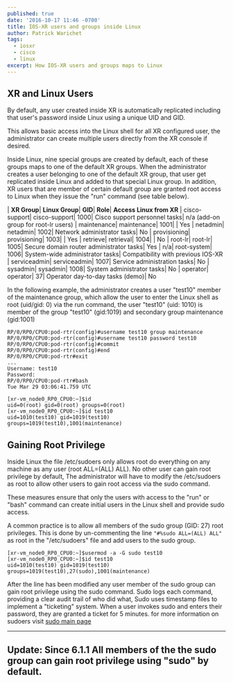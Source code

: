 ```yaml
---
published: true
date: '2016-10-17 11:46 -0700'
title: IOS-XR users and groups inside Linux
author: Patrick Warichet
tags:
  - iosxr
  - cisco
  - linux
excerpt: How IOS-XR users and groups maps to Linux
---
```

## XR and Linux Users

By default, any user created inside XR is automatically replicated including that user's password inside Linux using a unique UID and GID.

This allows basic access into the Linux shell for all XR configured user, the administrator can create multiple users directly from the XR console if desired.

Inside Linux, nine special groups are created by default, each of these groups maps to one of the default XR groups. When the administrator creates a user belonging to one of the default XR group, that user get replicated inside Linux and added to that special Linux group. In addition, XR users that are member of certain default group are granted root access to Linux when they issue the "run" command (see table below).

| **XR Group**| **Linux Group**| **GID**| **Role**| **Access Linux from XR**
| cisco-support| cisco-support| 1000| Cisco support personnel tasks| n/a (add-on group for root-lr users)
| maintenance| maintenance| 1001| | Yes
| netadmin| netadmin| 1002| Network administrator tasks| No
| provisioning| provisioning| 1003| | Yes
| retrieve| retrieval| 1004| | No
| root-lr| root-lr| 1005| Secure domain router administrator tasks| Yes
| n/a| root-system| 1006| System-wide administrator tasks| Compatibility with previous IOS-XR
| serviceadmin| serviceadmin| 1007|	Service administration tasks| No
| sysadmin|	sysadmin| 1008|	System administrator tasks| No
| operator|	operator| 37| Operator day-to-day tasks (demo)| No

In the following example, the administrator creates a user "test10" member of the maintenance group, which allow the user to enter the Linux shell as root (uid/gid: 0) via the run command, the user "test10" (uid: 1010) is member of the group "test10" (gid:1019) and secondary group maintenance (gid:1001)

```
RP/0/RP0/CPU0:pod-rtr(config)#username test10 group maintenance
RP/0/RP0/CPU0:pod-rtr(config)#username test10 password test10
RP/0/RP0/CPU0:pod-rtr(config)#commit
RP/0/RP0/CPU0:pod-rtr(config)#end
RP/0/RP0/CPU0:pod-rtr#exit
...
Username: test10
Password:
RP/0/RP0/CPU0:pod-rtr#bash
Tue Mar 29 03:06:41.759 UTC

[xr-vm_node0_RP0_CPU0:~]$id
uid=0(root) gid=0(root) groups=0(root)
[xr-vm_node0_RP0_CPU0:~]$id test10
uid=1010(test10) gid=1019(test10) groups=1019(test10),1001(maintenance)
```

## Gaining Root Privilege

Inside Linux the file /etc/sudoers only allows root  do everything on any machine as any user (root ALL=(ALL) ALL). No other user can gain root privilege by default, The administrator will have to modify the /etc/sudoers as root to allow other users to gain root access via the sudo command.

These measures ensure that only the users with access to the "run" or "bash" command can create initial users in the Linux shell and provide sudo access.

A common practice is to allow all members of the sudo group (GID: 27) root privileges. This is done by un-commenting the line ```"#%sudo ALL=(ALL) ALL"``` as root in the "/etc/sudoers" file and add users to the sudo group.

```
[xr-vm_node0_RP0_CPU0:~]$usermod -a -G sudo test10
[xr-vm_node0_RP0_CPU0:~]$id test10
uid=1010(test10) gid=1019(test10) groups=1019(test10),27(sudo),1001(maintenance)
```

After the line has been modified any user member of the sudo group can gain root privilege using the sudo command. Sudo logs each command, providing a clear audit trail of who did what, Sudo uses timestamp files to implement a "ticketing" system. When a user invokes sudo and enters their password, they are granted a ticket for 5 minutes. for more information on sudoers visit [sudo main page](https://www.sudo.ws/sudo.html "sudo main page")

---
Update: Since 6.1.1 All members of the the sudo group can gain root privilege using "sudo" by default.
---


